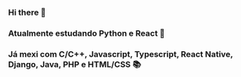 ### Hi there 👋

### Atualmente estudando Python e React 🔭

### Já mexi com C/C++, Javascript, Typescript, React Native, Django, Java, PHP e HTML/CSS 📚
